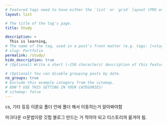```yaml
---
# Featured tags need to have either the `list` or `grid` layout (PRO only).
layout: list

# The title of the tag's page.
title: Study

description: >
  This is learning,
# The name of the tag, used in a post's front matter (e.g. tags: [<slug>]).
# slug: Portfolio
permalink: /study/
hide_description: true
# (Optional) Write a short (~150 characters) description of this featured tag.

# (Optional) You can disable grouping posts by date.
no_groups: true
# Exclude this example category from the sitemap.
# DON'T USE THIS SETTING IN YOUR CATEGORIES!
# sitemap: false
---
```


cs, 기타 등등 이론요
폴더 안에 폴더 해서 이동하는거 알아봐야함

마크다운 ㅁ문법이랑
깃헙 블로그 만드는 거 적어야 되고
티스토리꺼 옮겨야 됨.
